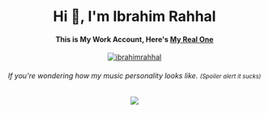 
<h1 align="center">Hi 👋, I'm Ibrahim Rahhal</h1>
<h4 align="center">This is My Work Account, Here's <a href="https://github.com/ibrahimrahhal">My Real One</a></h3>

<p align="center">
	<a target="_blank" rel="noopener noreferrer" href="https://camo.githubusercontent.com/51fa678c23975921a26ab980314e85279afb8a8c5033be6949d0c4ecf390ea4c/68747470733a2f2f6b6f6d617265762e636f6d2f67687076632f3f757365726e616d653d6962726168696d72616868616c266c6162656c3d50726f66696c65253230766965777326636f6c6f723d306537356236267374796c653d666c6174"> <img src="https://camo.githubusercontent.com/51fa678c23975921a26ab980314e85279afb8a8c5033be6949d0c4ecf390ea4c/68747470733a2f2f6b6f6d617265762e636f6d2f67687076632f3f757365726e616d653d6962726168696d72616868616c266c6162656c3d50726f66696c65253230766965777326636f6c6f723d306537356236267374796c653d666c6174" alt="ibrahimrahhal" data-canonical-src="https://komarev.com/ghpvc/?username=ibrahimra7al&amp;label=Profile%20views&amp;color=0e75b6&amp;style=flat" style="max-width:100%;"> </a>
</p>
<h6 align="center">If you're wondering how my music personality looks like. <small>(Spoiler alert it sucks)</small></h6>
<p align="center">
	<a href="https://github.com/ibrahimrahhal"> <img src="https://spotify-github-profile-ibrahimrahhal.vercel.app/api/view?uid=ejdwybn8cez6dct46iyl14ngc&cover_image=true&theme=default"> </a>
</p>
